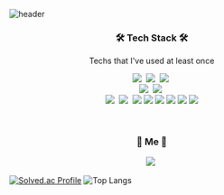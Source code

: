 ![header](https://capsule-render.vercel.app/api?type=soft&color=auto&height=150&section=header&text=kcj1284&fontSize=70&animation=twinkling)

<h3 align="center">🛠 Tech Stack 🛠</h3>

<p align="center"> Techs that I've used at least once </p>

<p align="center">
  <img src="https://img.shields.io/badge/Java-007396?style=flat-square&logo=Java&logoColor=white"/></a>&nbsp
  <img src="https://img.shields.io/badge/Python-3766AB?style=flat-square&logo=Python&logoColor=white"/></a>&nbsp 
  <img src="https://img.shields.io/badge/Javascript-ffb13b?style=flat-square&logo=javascript&logoColor=white"/></a>&nbsp 
  <br>
  <img src="https://img.shields.io/badge/Spring-6DB33F?style=flat-square&logo=Spring&logoColor=white"/></a>&nbsp
  <img src="https://img.shields.io/badge/SpringBoot-6DB33F?style=flat-square&logo=SpringBoot&logoColor=white"/></a>&nbsp 
  <br>
  <img src="https://img.shields.io/badge/AWS-232F3E?style=flat-square&logo=AmazonAWS&logoColor=white"/></a>&nbsp 
  <img src="https://img.shields.io/badge/Docker-2496ED?style=flat-square&logo=Docker&logoColor=white"/></a>&nbsp 
  
  <img src="https://img.shields.io/badge/html5-E34F26?style=for-the-badge&logo=html5&logoColor=white"> 
  <img src="https://img.shields.io/badge/css-1572B6?style=for-the-badge&logo=css3&logoColor=white"> 
  <img src="https://img.shields.io/badge/javascript-F7DF1E?style=for-the-badge&logo=javascript&logoColor=black"> 
  <img src="https://img.shields.io/badge/jquery-0769AD?style=for-the-badge&logo=jquery&logoColor=white">
  
  <img src="https://img.shields.io/badge/linux-FCC624?style=for-the-badge&logo=linux&logoColor=black"> 
   <img src="https://img.shields.io/badge/oracle-F80000?style=for-the-badge&logo=oracle&logoColor=white"> 
</p>
  
<br>


<h3 align="center"> 🧸 Me 🧸 </h3>
<p align="center">
  <a href="https://www.instagram.com/colding97/"><img src="https://img.shields.io/badge/Instagram-E4405F?style=flat-square&logo=Instagram&logoColor=white&link=https://www.instagram.com/colding97/"/></a>&nbsp
</p>

[![Solved.ac Profile](http://mazassumnida.wtf/api/generate_badge?boj=colding97)](https://solved.ac/colding97)
![Top Langs](https://github-readme-stats.vercel.app/api/top-langs/?username=kcj1284&layout=compact&theme=dark)
